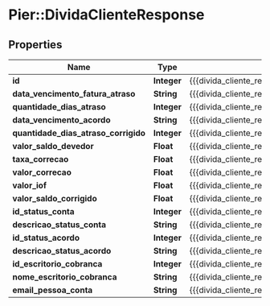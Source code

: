 # Pier::DividaClienteResponse

## Properties
Name | Type | Description | Notes
------------ | ------------- | ------------- | -------------
**id** | **Integer** | {{{divida_cliente_response_id_value}}} | [optional] 
**data_vencimento_fatura_atraso** | **String** | {{{divida_cliente_response_data_vencimento_fatura_atraso_value}}} | [optional] 
**quantidade_dias_atraso** | **Integer** | {{{divida_cliente_response_quantidade_dias_atraso_value}}} | [optional] 
**data_vencimento_acordo** | **String** | {{{divida_cliente_response_data_vencimento_acordo_value}}} | [optional] 
**quantidade_dias_atraso_corrigido** | **Integer** | {{{divida_cliente_response_quantidade_dias_atraso_corrigido_value}}} | [optional] 
**valor_saldo_devedor** | **Float** | {{{divida_cliente_response_valor_saldo_devedor_value}}} | [optional] 
**taxa_correcao** | **Float** | {{{divida_cliente_response_taxa_correcao_value}}} | [optional] 
**valor_correcao** | **Float** | {{{divida_cliente_response_valor_correcao_value}}} | [optional] 
**valor_iof** | **Float** | {{{divida_cliente_response_valor_i_o_f_value}}} | [optional] 
**valor_saldo_corrigido** | **Float** | {{{divida_cliente_response_valor_saldo_corrigido_value}}} | [optional] 
**id_status_conta** | **Integer** | {{{divida_cliente_response_id_status_conta_value}}} | [optional] 
**descricao_status_conta** | **String** | {{{divida_cliente_response_descricao_status_conta_value}}} | [optional] 
**id_status_acordo** | **Integer** | {{{divida_cliente_response_id_status_acordo_value}}} | [optional] 
**descricao_status_acordo** | **String** | {{{divida_cliente_response_descricao_status_acordo_value}}} | [optional] 
**id_escritorio_cobranca** | **Integer** | {{{divida_cliente_response_id_escritorio_cobranca_value}}} | [optional] 
**nome_escritorio_cobranca** | **String** | {{{divida_cliente_response_nome_escritorio_cobranca_value}}} | [optional] 
**email_pessoa_conta** | **String** | {{{divida_cliente_response_email_pessoa_conta_value}}} | [optional] 


